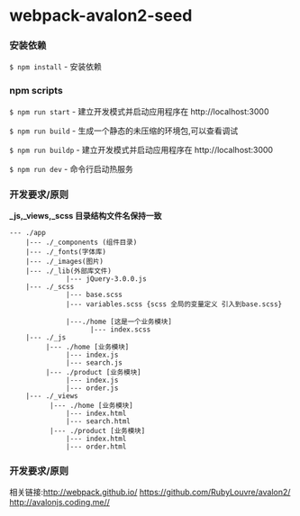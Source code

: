 # webpack-avalon2-seed #



### 安装依赖

`$ npm install` - 安装依赖

### npm scripts

`$ npm run start` - 建立开发模式并启动应用程序在 http://localhost:3000

`$ npm run build` - 生成一个静态的未压缩的环境包,可以查看调试

`$ npm run buildp` - 建立开发模式并启动应用程序在 http://localhost:3000

`$ npm run dev` - 命令行启动热服务


### 开发要求/原则

**_js,_views,_scss 目录结构文件名保持一致**

```
--- ./app
    |--- ./_components (组件目录)
    |--- ./_fonts(字体库)
    |--- ./_images(图片)
    |--- ./_lib(外部库文件)
              |--- jQuery-3.0.0.js
    |--- ./_scss
              |--- base.scss
              |--- variables.scss {scss 全局的变量定义 引入到base.scss}

              |---./home [这是一个业务模块]
                    |--- index.scss
    |--- ./_js
         |--- ./home [业务模块]
              |--- index.js
              |--- search.js
         |--- ./product [业务模块]
              |--- index.js
              |--- order.js
    |--- ./_views
          |--- ./home [业务模块]
              |--- index.html
              |--- search.html
          |--- ./product [业务模块]
              |--- index.html
              |--- order.html
```

### 开发要求/原则
相关链接:<http://webpack.github.io/>
<https://github.com/RubyLouvre/avalon2/>
<http://avalonjs.coding.me//>